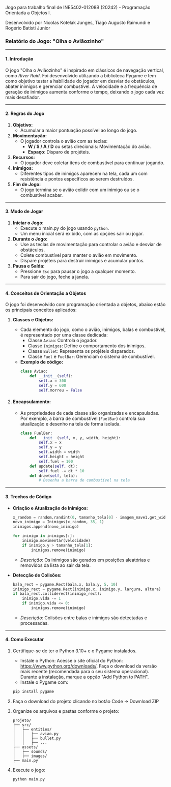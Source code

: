 Jogo para trabalho final de INE5402-01208B (20242) - Programação Orientada a Objetos I.

Desenvolvido por Nicolas Kotelak Junges, Tiago Augusto Raimundi e Rogério Batisti Junior


### **Relatório do Jogo: "Olha o Aviãozinho"**

---

#### **1. Introdução**
O jogo "Olha o Aviãozinho" é inspirado em clássicos de navegação vertical, como *River Raid*. Foi desenvolvido utilizando a biblioteca Pygame e tem como objetivo testar a habilidade do jogador em desviar de obstáculos, abater inimigos e gerenciar combustível. A velocidade e a frequência de geração de inimigos aumenta conforme o tempo, deixando o jogo cada vez mais desafiador.

---

#### **2. Regras do Jogo**
1. **Objetivo:**
   - Acumular a maior pontuação possível ao longo do jogo.
2. **Movimentação:**
   - O jogador controla o avião com as teclas:
     - **W / S / A / D** ou setas direcionais: Movimentação do avião.
     - **Espaço**: Disparo de projéteis.
3. **Recursos:**
   - O jogador deve coletar itens de combustível para continuar jogando.
4. **Inimigos:**
   - Diferentes tipos de inimigos aparecem na tela, cada um com resistência e pontos específicos ao serem destruídos.
5. **Fim de Jogo:**
   - O jogo termina se o avião colidir com um inimigo ou se o combustível acabar.

---

#### **3. Modo de Jogar**
1. **Iniciar o Jogo:**
   - Execute o main.py do jogo usando `python`.
   - Um menu inicial será exibido, com as opções sair ou jogar.
2. **Durante o Jogo:**
   - Use as teclas de movimentação para controlar o avião e desviar de obstáculos.
   - Colete combustível para manter o avião em movimento.
   - Dispare projéteis para destruir inimigos e acumular pontos.
3. **Pausa e Saída:**
   - Pressione `Esc` para pausar o jogo a qualquer momento.
   - Para sair do jogo, feche a janela.

---

#### **4. Conceitos de Orientação a Objetos**
O jogo foi desenvolvido com programação orientada a objetos, abaixo estão os principais conceitos aplicados:

1. **Classes e Objetos:**
   - Cada elemento do jogo, como o avião, inimigos, balas e combustível, é representado por uma classe dedicada:
     - Classe `Aviao`: Controla o jogador.
     - Classe `Inimigos`: Define o comportamento dos inimigos.
     - Classe `Bullet`: Representa os projéteis disparados.
     - Classe `Fuel` e `FuelBar`: Gerenciam o sistema de combustível.
   - **Exemplo de código:**
     ```python
     class Aviao:
         def __init__(self):
             self.x = 300
             self.y = 600
             self.morreu = False
     ```

2. #### **Encapsulamento:**
   - As propriedades de cada classe são organizadas e encapsuladas. Por exemplo, a barra de combustível (`FuelBar`) controla sua atualização e desenho na tela de forma isolada.
     ```python
     class FuelBar:
         def __init__(self, x, y, width, height):
             self.x = x
             self.y = y
             self.width = width
             self.height = height
             self.fuel = 100
         def update(self, dt):
             self.fuel -= dt * 10
         def draw(self, tela):
             # Desenha a barra de combustível na tela
     ```
---

#### **3. Trechos de Código**
- **Criação e Atualização de Inimigos:**
  ```python
  x_random = random.randint(0, tamanho_tela[0] - imagem_nave1.get_width())
  novo_inimigo = Inimigos(x_random, 35, 1)
  inimigos.append(novo_inimigo)

  for inimigo in inimigos[:]:
      inimigo.movimentar(velocidade)
      if inimigo.y > tamanho_tela[1]:
          inimigos.remove(inimigo)
  ```
  - *Descrição:* Os inimigos são gerados em posições aleatórias e removidos da lista ao sair da tela.

- **Detecção de Colisões:**
  ```python
  bala_rect = pygame.Rect(bala.x, bala.y, 5, 10)
  inimigo_rect = pygame.Rect(inimigo.x, inimigo.y, largura, altura)
  if bala_rect.colliderect(inimigo_rect):
      inimigo.vida -= 1
      if inimigo.vida <= 0:
          inimigos.remove(inimigo)
  ```
  - *Descrição:* Colisões entre balas e inimigos são detectadas e processadas.

---

#### **4. Como Executar**
1. Certifique-se de ter o Python 3.10+ e o Pygame instalados.
    - Instale o Python:
       Acesse o site oficial do Python: https://www.python.org/downloads/.
       Faça o download da versão mais recente (recomendada para o seu sistema operacional).
       Durante a instalação, marque a opção "Add Python to PATH".
    - Instale o Pygame com:
     ```bash
     pip install pygame
     ```
2. Faça o download do projeto clicando no botão Code → Download ZIP

3. Organize os arquivos e pastas conforme o projeto:
   ```
   projeto/
   ├── src/
   │   ├── entities/
   │   │   ├── aviao.py
   │   │   ├── bullet.py
   │   │   ├── ...
   ├── assets/
   │   ├── sounds/
   │   ├── images/
   ├── main.py
   ```
4. Execute o jogo:
   ```bash
   python main.py
   ```



